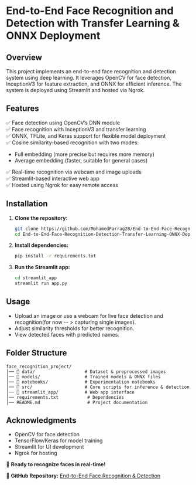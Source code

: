 # **End-to-End Face Recognition and Detection with Transfer Learning & ONNX Deployment**  

## **Overview**  
This project implements an end-to-end face recognition and detection system using deep learning. It leverages OpenCV for face detection, InceptionV3 for feature extraction, and ONNX for efficient inference. The system is deployed using Streamlit and hosted via Ngrok.  

## **Features**  
✅ Face detection using OpenCV’s DNN module  
✅ Face recognition with InceptionV3 and transfer learning  
✅ ONNX, TFLite, and Keras support for flexible model deployment   
✅ Cosine similarity-based recognition with two modes:
 * Full embedding (more precise but requires more memory)
 * Average embedding (faster, suitable for general cases)
   
✅ Real-time recognition via webcam and image uploads  
✅ Streamlit-based interactive web app  
✅ Hosted using Ngrok for easy remote access  

## **Installation**  
1. **Clone the repository:**  
   ```bash
   git clone https://github.com/MohamedFarrag28/End-to-End-Face-Recognition-Detection-Transfer-Learning-and-Deployment.git
   cd End-to-End-Face-Recognition-Detection-Transfer-Learning-ONNX-Deployment
   ```
2. **Install dependencies:**  
   ```bash
   pip install -r requirements.txt
   ```
3. **Run the Streamlit app:**  
   ```bash
   cd streamlit_app
   streamlit run app.py
   ```

## **Usage**  
- Upload an image or use a webcam for live face detection and recognition(for now -- > capturing single images).  
- Adjust similarity thresholds for better recognition.  
- View detected faces with predicted names.  

## **Folder Structure**  
```
face_recognition_project/
│── 📂 data/                   # Dataset & preprocessed images
│── 📂 models/                 # Trained models & ONNX files
│── 📂 notebooks/              # Experimentation notebooks
│── 📂 src/                    # Core scripts for inference & detection
│── 📂 streamlit_app/          # Web app interface
│── requirements.txt           # Dependencies
│── README.md                  # Project documentation
```

## **Acknowledgments**  
- OpenCV for face detection  
- TensorFlow/Keras for model training  
- Streamlit for UI development  
- Ngrok for hosting  

🚀 **Ready to recognize faces in real-time!**  

📌 **GitHub Repository:** [End-to-End Face Recognition & Detection](https://github.com/MohamedFarrag28/End-to-End-Face-Recognition-Detection-Transfer-Learning-and-Deployment.git)
